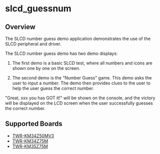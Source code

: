 # slcd_guessnum

## Overview
The SLCD number guess demo application demonstrates the use of the SLCD peripheral and driver.

The SLCD number guess demo has two demo displays:

1. The first demo is a basic SLCD test, where all numbers and icons are shown one by one on the screen.

2. The second demo is the "Number Guess" game. This demo asks the user to input a number. The demo then provides
clues to the user to help the user guess the correct number.

"Great, xxx you has GOT it!" will be shown on the console, and the victory will be displayed on the LCD screen when the
user successfully guesses the correct number.

## Supported Boards
- [TWR-KM34Z50MV3](../../_boards/twrkm34z50mv3/demo_apps/slcd_guessnum/example_board_readme.md)
- [TWR-KM34Z75M](../../_boards/twrkm34z75m/demo_apps/slcd_guessnum/example_board_readme.md)
- [TWR-KM35Z75M](../../_boards/twrkm35z75m/demo_apps/slcd_guessnum/example_board_readme.md)
